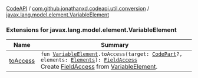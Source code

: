 [CodeAPI](../../index.md) / [com.github.jonathanxd.codeapi.util.conversion](../index.md) / [javax.lang.model.element.VariableElement](.)

### Extensions for javax.lang.model.element.VariableElement

| Name | Summary |
|---|---|
| [toAccess](to-access.md) | `fun `[`VariableElement`](http://docs.oracle.com/javase/6/docs/api/javax/lang/model/element/VariableElement.html)`.toAccess(target: `[`CodePart`](../../com.github.jonathanxd.codeapi/-code-part/index.md)`?, elements: `[`Elements`](http://docs.oracle.com/javase/6/docs/api/javax/lang/model/util/Elements.html)`): `[`FieldAccess`](../../com.github.jonathanxd.codeapi.base/-field-access/index.md)<br>Create [FieldAccess](../../com.github.jonathanxd.codeapi.base/-field-access/index.md) from [VariableElement](http://docs.oracle.com/javase/6/docs/api/javax/lang/model/element/VariableElement.html). |
